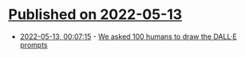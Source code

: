 # [Published on 2022-05-13](index.md)

* [2022-05-13, 00:07:15](https://news.ycombinator.com/item?id=31361617) - [We asked 100 humans to draw the DALL·E prompts](https://www.surgehq.ai//blog/humans-vs-dall-e)
